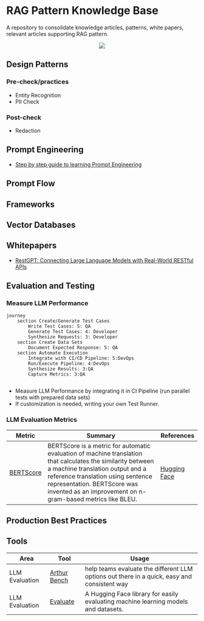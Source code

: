 # RAG Pattern Knowledge Base

A repository to consolidate knowledge articles, patterns, white papers, relevant articles supporting RAG pattern.

<p align="center">
<a href="https://opensource.org/licenses/Apache"><img src="https://img.shields.io/badge/license-Apache--2.0-blue"></a>
</p>

## Design Patterns

### Pre-check/practices

- Entity Recognition
- PII Check

### Post-check

- Redaction

## Prompt Engineering

- [Step by step guide to learning Prompt Engineering](https://roadmap.sh/prompt-engineering)

## Prompt Flow


## Frameworks

## Vector Databases

## Whitepapers

- [RestGPT: Connecting Large Language Models with Real-World RESTful APIs](https://arxiv.org/pdf/2306.06624.pdf)

## Evaluation and Testing

### Measure LLM Performance

```mermaid
journey
    section Create/Generate Test Cases
        Write Test Cases: 5: QA
        Generate Test Cases: 4: Developer
        Synthesize Requests: 3: Developer
    section Create Data Sets
        Document Expected Response: 5: QA
    section Automate Execution
        Integrate with CI/CD Pipeline: 5:DevOps
        Run/Execute Pipeline: 4:DevOps
        Synthesize Results: 3:QA
        Capture Metrics: 3:QA
    
```

- Measure LLM Performance by integrating it in CI Pipeline (run parallel tests with prepared data sets)
- If customization is needed, writing your own Test Runner.

### LLM Evaluation Metrics

| Metric | Summary | References |
| -------|---------|------------|
| [BERTScore](https://openreview.net/pdf?id=SkeHuCVFDr) | BERTScore is a metric for automatic evaluation of machine translation that calculates the similarity between a machine translation output and a reference translation using sentence representation. BERTScore was invented as an improvement on n-gram-based metrics like BLEU.| [Hugging Face](https://huggingface.co/spaces/evaluate-metric/bertscore) |

## Production Best Practices


## Tools

| Area | Tool | Usage |
| -----|------|-------|
| LLM Evaluation | [Arthur Bench](https://www.arthur.ai/product/bench) | help teams evaluate the different LLM options out there in a quick, easy and consistent way |
| LLM Evaluation | [Evaluate](https://huggingface.co/docs/evaluate/index) | A Hugging Face library for easily evaluating machine learning models and datasets. |

